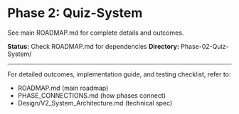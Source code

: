 # Phase 2: Quiz-System

See main ROADMAP.md for complete details and outcomes.

**Status:** Check ROADMAP.md for dependencies
**Directory:** Phase-02-Quiz-System/

---

For detailed outcomes, implementation guide, and testing checklist, refer to:
- ROADMAP.md (main roadmap)
- PHASE_CONNECTIONS.md (how phases connect)
- Design/V2_System_Architecture.md (technical spec)

